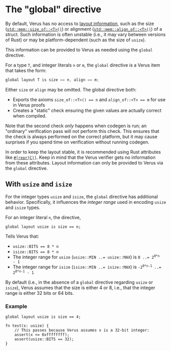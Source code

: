 # The "global" directive

By default, Verus has no access to [layout information](https://doc.rust-lang.org/reference/type-layout.html), such as the size
([`std::mem::size_of::<T>()`](https://doc.rust-lang.org/std/mem/fn.size_of.html))
or alignment ([`std::mem::align_of::<T>()`](https://doc.rust-lang.org/std/mem/fn.align_of.html))
of a struct.
Such information is often unstable (i.e., it may vary between versions of Rust)
or may be platform-dependent (such as the size of `usize`).

This information can be provided to Verus as needed using the `global` directive.

For a type `T`, and integer literals `n` or `m`, the `global` directive is a Verus item
that takes the form:

```rust
global layout T is size == n, align == m;
```

Either `size` or `align` may be omitted. The global directive both:

 * Exports the axioms `size_of::<T>() == n` and `align_of::<T> == m` for use in Verus proofs
 * Creates a "static" check ensuring the given values are actually correct when compiled.

Note that the second check _only_ happens when codegen is run; an "ordinary" verification pass will
not perform this check. This ensures that the check is always performed on the correct
platform, but it may cause surprises if you spend time on verification without running codegen.

In order to keep the layout stable, it is recommended using Rust attributes
like [`#[repr(C)]`](https://doc.rust-lang.org/reference/type-layout.html#reprc-structs).
Keep in mind that the Verus verifier gets no information from these attributes.
Layout information can only be provided to Verus via the `global` directive.

## With `usize` and `isize`

For the integer types `usize` and `isize`, the `global` directive has additional behavior.
Specifically, it influences the _integer range_ used in encoding `usize` and `isize` types.

For an integer literal `n`, the directive,

```
global layout usize is size == n;
```

Tells Verus that:
  * `usize::BITS == 8 * n` 
  * `isize::BITS == 8 * n` 
  * The integer range for `usize` (`usize::MIN ..= usize::MAX`) is <code>0 ..= 2<sup>8*n</sup> - 1</code>
  * The integer range for `isize` (`isize::MIN ..= isize::MAX`) is <code>-2<sup>8&#42;n-1</sup> ..= 2<sup>8*n-1</sup> - 1</code>

By default (i.e., in the absence of a `global` directive regarding `usize` or `isize`),
Verus assumes that the size is either 4 or 8, i.e., that the integer range is
either 32 bits or 64 bits.

### Example

```
global layout usize is size == 4;

fn test(x: usize) {
    // This passes because Verus assumes x is a 32-bit integer:
    assert(x <= 0xffffffff);
    assert(usize::BITS == 32);
}
```
